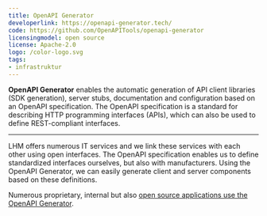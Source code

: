 ```yaml
---
title: OpenAPI Generator
developerlink: https://openapi-generator.tech/
code: https://github.com/OpenAPITools/openapi-generator
licensingmodel: open source
license: Apache-2.0
logo: /color-logo.svg
tags:
- infrastruktur
---
```

__OpenAPI Generator__ enables the automatic generation of API client libraries (SDK generation), server stubs, documentation and configuration based on an OpenAPI specification.
The OpenAPI specification is a standard for describing HTTP programming interfaces (APIs), which can also be used to define REST-compliant interfaces.

---

LHM offers numerous IT services and we link these services with each other using open interfaces.
The OpenAPI specification enables us to define standardized interfaces ourselves, but also with manufacturers.
Using the OpenAPI Generator, we can easily generate client and server components based on these definitions.

Numerous proprietary, internal but also [open source applications use the OpenAPI Generator](https://github.com/search?q=org%3Ait-at-m+openapi-generator&type=code).

